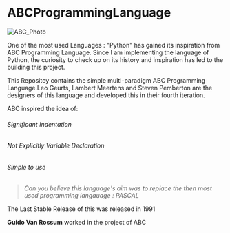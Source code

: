 # ABCProgrammingLanguage

![ABC_Photo](https://user-images.githubusercontent.com/79784782/222300519-aad3da47-32da-4a64-8c7d-04ab1d1020c0.jpeg)

One of the most used Languages : "Python" has gained its inspiration from ABC Programming Language. Since I am implementing the language of Python, the curiosity to check up on its history and inspiration has led to the building this project. 

This Repositoy contains the simple multi-paradigm ABC Programming Language.Leo Geurts, Lambert Meertens and Steven Pemberton are the designers of this language and developed this in their fourth iteration. 

ABC inspired the idea of:
###### Significant Indentation
###### Not Explicitly Variable Declaration
###### Simple to use

> *Can you believe this language's aim was to replace the then most used programming langauage : PASCAL* 


The Last Stable Release of this was released in 1991

**Guido Van Rossum** worked in the project of ABC
